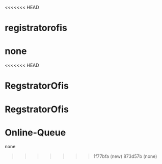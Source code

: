 <<<<<<< HEAD
# registratorofis
none
=======
<<<<<<< HEAD
# RegstratorOfis
RegstratorOfis
=======
# Online-Queue
none
>>>>>>> 1f77bfa (new)
>>>>>>> 873d57b (none)
